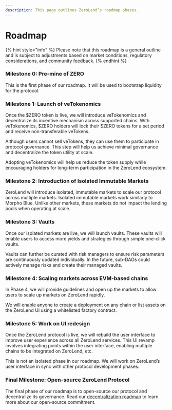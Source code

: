 ```yaml
---
description: This page outlines ZeroLend’s roadmap phases.
---
```


# Roadmap

{% hint style="info" %}
Please note that this roadmap is a general outline and is subject to adjustments based on market conditions, regulatory considerations, and community feedback.
{% endhint %}

### Milestone 0: Pre-mine of ZERO

This is the first phase of our roadmap. It will be used to bootstrap liquidity for the protocol.

### Milestone 1: Launch of veTokenomics

Once the $ZERO token is live, we will introduce veTokenomics and decentralize its incentive mechanism across supported chains. With veTokenomics, $ZERO holders will lock their $ZERO tokens for a set period and receive non-transferable veTokens.

Although users cannot sell veTokens, they can use them to participate in protocol governance. This step will help us achieve minimal governance and decentralize the token utility at scale.

Adopting veTokenomics will help us reduce the token supply while encouraging holders for long-term participation in the ZeroLend ecosystem.

### Milestone 2: Introduction of Isolated Immutable Markets

ZeroLend will introduce isolated, immutable markets to scale our protocol across multiple markets. Isolated immutable markets work similarly to Morpho Blue. Unlike other markets, these markets do not impact the lending pools when operating at scale.&#x20;

### Milestone 3: Vaults &#x20;

Once our isolated markets are live, we will launch vaults. These vaults will enable users to access more yields and strategies through simple one-click vaults.&#x20;

Vaults can further be curated with risk managers to ensure risk parameters are continuously updated individually. In the future, sub-DAOs could actively manage risks and create their managed vaults.&#x20;

### Milestone 4: Scaling markets across EVM-based chains&#x20;

In Phase 4, we will provide guidelines and open up the markets to allow users to scale up markets on ZeroLend rapidly.

We will enable anyone to create a deployment on any chain or list assets on the ZeroLend UI using a whitelisted factory contract.&#x20;

### Milestone 5: Work on UI redesign

Once the ZeroLend protocol is live, we will rebuild the user interface to improve user experience across all ZeroLend services. This UI revamp involves integrating points within the user interface, enabling multiple chains to be integrated on ZeroLend, etc.&#x20;

This is not an isolated phase in our roadmap. We will work on ZeroLend’s user interface in sync with other protocol development phases.&#x20;

### Final Milestone: Open-source ZeroLend Protocol&#x20;

The final phase of our roadmap is to open-source our protocol and decentralize its governance. Read our [decentralization roadmap](https://app.gitbook.com/o/Akzp3BDVzd6MoCyLbMoK/s/i9DDwWcSwiiTEJZZlm8R/\~/changes/153/security/roadmap/decentralized-roadmap) to learn more about our open-source commitment.&#x20;

